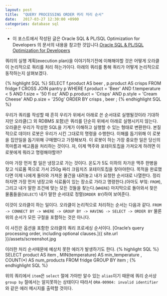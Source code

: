 ```yaml
---
layout: post
title:  "QUERY PROCESSING ORDER 퀴리 처리 순서"
date:   2017-03-27 12:30:00 +0900
categories: database sql
---
```


[W3School SQL Tutorial]: https://www.w3schools.com/sql/default.asp
[ORACLE Live SQL]: https://livesql.oracle.com/apex/livesql/file/index.html
[Oracle SQL and PL/SQL Optimization for Developers]: http://oracle.readthedocs.io/en/latest/index.html

- 이 포스트에서 작성된 글은 Oracle SQL & PL/SQL Optimization for Developers 의 문서의 내용을 참고한 것입니다.[Oracle SQL & PL/SQL Optimization for Developers][Oracle SQL & PL/SQL Optimization for Developers]

쿼리의 실행 계획(execution plan)을 이야기하기전에 이해해야할 것은 어떻게 오라클이 논리적으로 쿼리를 처리 하는가이다. 아래의 쿼리를 통해 쿼리가 어떻게 논리적으로 동작하는지 살펴보겠다.

{% highlight SQL %}
SELECT
    f.product AS beer
  , p.product AS crisps
FROM
  fridge f
CROSS JOIN
  pantry p
WHERE
  f.product         = 'Beer'
  AND f.temperature < 5
  AND f.size        = '50 fl oz'
  AND p.product     = 'Crisps'
  AND p.style       = 'Cream Cheese'
  AND p.size        = '250g'
ORDER BY
    crisps
  , beer
;
{% endhighlight SQL %}

우리가 쿼리를 작성할 때 흔히 우리가 위에서 아래로 쓴 순서대로 실행될것이라 기대하지만 오라클(그 외 RDBMS 포함)은 쿼리를 단순히 위에서 아래로 실행시키지 않는다. 오라클은 우리가 작성한 SQL을 기계가 이해하고 실행할 수 있는 형태로 변환한다. 본질적으로 데이터 로봇은 우리가 시킨 그대로의 명령을 수행한다. 이해를 돕기위해 이 로봇을 집안일을 돕기위해 구매했다고 가정해보자. 이 로봇이 하는 가장 중요한 일은 당신의 목마름과 배고픔을 처리하는 것이다.
자, 이제 맥주와 포테이토칩을 가져오게 하려면 이 로봇에게 뭐라고 명령해야할까?

아마 가장 먼저 할 일은 냉장고로 가는 것이다. 온도가 5도 이하의 차가운 맥주 한병을 찾고 식료품 쪽으로 가서 250g 짜리 크림치즈 포테이토칩을 찾아야한다. 목적을 완료했다면 이제 나에게 돌아와 가져온 물건을 내려놓고 내가 요청한 순서대로 나열한다. 정리하자면 가장 먼저 냉장고와 식료품이 있는 장소로 가라고 명령한다.(아마도 부엌: `FROM`), 그리고 내가 말한 조건에 맞는 모든 것들을 찾는다.(`WHERE`) 마지막으로 돌아와서 찾은 물품들을(`SELECT`) 내가 말한 순서대로 정렬(`ORDER BY`)하여 보여준다.

이것이 오라클이 하는 일이다. 오라클이 논리적으로 처리하는 순서는 다음과 같다.
`FROM -> CONNECT BY -> WHERE -> GROUP BY -> HAVING -> SELECT -> ORDER BY`
물론 위의 순서가 모든 구절을 포함하는 것은 아니다.

이 사진은 옵션을 포함한 오라클의 쿼리 프로세싱 순서이다.
[Oracle’s query processing order, including optional clauses.]{{ site.url }}/assets/screenshot.jpg

이러한 처리 순서때문에 예상치 못한 에러가 발생하기도 한다.
{% highlight SQL %}
SELECT
    product          AS item
  , MIN(temperature) AS min_temperature
  , COUNT(*)         AS num_products
FROM
  fridge
GROUP BY
  item
;
{% endhighlight SQL %}

위의 쿼리에서 `item`은 `select` 절에 가야만 알수 있는 `alias`이기 때문에 쿼리 순서상 `group by` 절에서는 알지못하는 상태이다 따라서 `ORA-00904: invalid identifier` 와 같은 에러 메시지를 출력할 것이다.

[Oracle SQL & PL/SQL Optimization for Developers]: http://oracle.readthedocs.io/en/latest/sql/basics/query-processing-order.html
